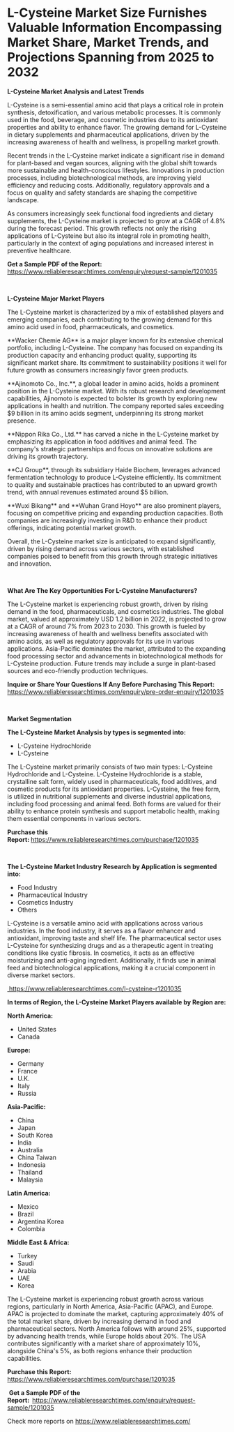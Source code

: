 <p><h1>L-Cysteine Market Size Furnishes Valuable Information Encompassing Market Share, Market Trends, and Projections Spanning from 2025 to 2032</h1></p><p><strong>L-Cysteine Market Analysis and Latest Trends</strong></p>
<p><p>L-Cysteine is a semi-essential amino acid that plays a critical role in protein synthesis, detoxification, and various metabolic processes. It is commonly used in the food, beverage, and cosmetic industries due to its antioxidant properties and ability to enhance flavor. The growing demand for L-Cysteine in dietary supplements and pharmaceutical applications, driven by the increasing awareness of health and wellness, is propelling market growth. </p><p>Recent trends in the L-Cysteine market indicate a significant rise in demand for plant-based and vegan sources, aligning with the global shift towards more sustainable and health-conscious lifestyles. Innovations in production processes, including biotechnological methods, are improving yield efficiency and reducing costs. Additionally, regulatory approvals and a focus on quality and safety standards are shaping the competitive landscape.</p><p>As consumers increasingly seek functional food ingredients and dietary supplements, the L-Cysteine market is projected to grow at a CAGR of 4.8% during the forecast period. This growth reflects not only the rising applications of L-Cysteine but also its integral role in promoting health, particularly in the context of aging populations and increased interest in preventive healthcare.</p></p>
<p><strong>Get a Sample PDF of the Report:&nbsp;</strong> <a href="https://www.reliableresearchtimes.com/enquiry/request-sample/1201035?utm_campaign=2464&utm_medium=2&utm_source=Github&utm_content=ia&utm_term=22032025&utm_id=l-cysteine">https://www.reliableresearchtimes.com/enquiry/request-sample/1201035</a></p>
<p>&nbsp;</p>
<p><strong>L-Cysteine Major Market Players</strong></p>
<p><p>The L-Cysteine market is characterized by a mix of established players and emerging companies, each contributing to the growing demand for this amino acid used in food, pharmaceuticals, and cosmetics. </p><p>**Wacker Chemie AG** is a major player known for its extensive chemical portfolio, including L-Cysteine. The company has focused on expanding its production capacity and enhancing product quality, supporting its significant market share. Its commitment to sustainability positions it well for future growth as consumers increasingly favor green products.</p><p>**Ajinomoto Co., Inc.**, a global leader in amino acids, holds a prominent position in the L-Cysteine market. With its robust research and development capabilities, Ajinomoto is expected to bolster its growth by exploring new applications in health and nutrition. The company reported sales exceeding $9 billion in its amino acids segment, underpinning its strong market presence.</p><p>**Nippon Rika Co., Ltd.** has carved a niche in the L-Cysteine market by emphasizing its application in food additives and animal feed. The company's strategic partnerships and focus on innovative solutions are driving its growth trajectory.</p><p>**CJ Group**, through its subsidiary Haide Biochem, leverages advanced fermentation technology to produce L-Cysteine efficiently. Its commitment to quality and sustainable practices has contributed to an upward growth trend, with annual revenues estimated around $5 billion.</p><p>**Wuxi Bikang** and **Wuhan Grand Hoyo** are also prominent players, focusing on competitive pricing and expanding production capacities. Both companies are increasingly investing in R&D to enhance their product offerings, indicating potential market growth.</p><p>Overall, the L-Cysteine market size is anticipated to expand significantly, driven by rising demand across various sectors, with established companies poised to benefit from this growth through strategic initiatives and innovation.</p></p>
<p>&nbsp;</p>
<p><strong>What Are The Key Opportunities For L-Cysteine Manufacturers?</strong></p>
<p><p>The L-Cysteine market is experiencing robust growth, driven by rising demand in the food, pharmaceuticals, and cosmetics industries. The global market, valued at approximately USD 1.2 billion in 2022, is projected to grow at a CAGR of around 7% from 2023 to 2030. This growth is fueled by increasing awareness of health and wellness benefits associated with amino acids, as well as regulatory approvals for its use in various applications. Asia-Pacific dominates the market, attributed to the expanding food processing sector and advancements in biotechnological methods for L-Cysteine production. Future trends may include a surge in plant-based sources and eco-friendly production techniques.</p></p>
<p><strong>Inquire or Share Your Questions If Any Before Purchasing This Report:</strong> <a href="https://www.reliableresearchtimes.com/enquiry/pre-order-enquiry/1201035?utm_campaign=2464&utm_medium=2&utm_source=Github&utm_content=ia&utm_term=22032025&utm_id=l-cysteine">https://www.reliableresearchtimes.com/enquiry/pre-order-enquiry/1201035</a></p>
<p>&nbsp;</p>
<p><strong>Market Segmentation</strong></p>
<p><strong>The L-Cysteine Market Analysis by types is segmented into:</strong></p>
<p><ul><li>L-Cysteine Hydrochloride</li><li>L-Cysteine</li></ul></p>
<p><p>The L-Cysteine market primarily consists of two main types: L-Cysteine Hydrochloride and L-Cysteine. L-Cysteine Hydrochloride is a stable, crystalline salt form, widely used in pharmaceuticals, food additives, and cosmetic products for its antioxidant properties. L-Cysteine, the free form, is utilized in nutritional supplements and diverse industrial applications, including food processing and animal feed. Both forms are valued for their ability to enhance protein synthesis and support metabolic health, making them essential components in various sectors.</p></p>
<p><strong>Purchase this Report:&nbsp;</strong><a href="https://www.reliableresearchtimes.com/purchase/1201035?utm_campaign=2464&utm_medium=2&utm_source=Github&utm_content=ia&utm_term=22032025&utm_id=l-cysteine">https://www.reliableresearchtimes.com/purchase/1201035</a></p>
<p>&nbsp;</p>
<p><strong>The L-Cysteine Market Industry Research by Application is segmented into:</strong></p>
<p><ul><li>Food Industry</li><li>Pharmaceutical Industry</li><li>Cosmetics Industry</li><li>Others</li></ul></p>
<p><p>L-Cysteine is a versatile amino acid with applications across various industries. In the food industry, it serves as a flavor enhancer and antioxidant, improving taste and shelf life. The pharmaceutical sector uses L-Cysteine for synthesizing drugs and as a therapeutic agent in treating conditions like cystic fibrosis. In cosmetics, it acts as an effective moisturizing and anti-aging ingredient. Additionally, it finds use in animal feed and biotechnological applications, making it a crucial component in diverse market sectors.</p></p>
<p><a href="https://www.reliableresearchtimes.com/l-cysteine-r1201035?utm_campaign=2464&utm_medium=2&utm_source=Github&utm_content=ia&utm_term=22032025&utm_id=l-cysteine">&nbsp;https://www.reliableresearchtimes.com/l-cysteine-r1201035</a></p>
<p><strong>In terms of Region, the L-Cysteine Market Players available by Region are:</strong></p>
<p>
    <p> <strong> North America: </strong>
        <ul>
            <li>United States</li>
            <li>Canada</li>
        </ul>
        </p> 
    <p> <strong> Europe: </strong>
        <ul>
            <li>Germany</li>
            <li>France</li>
            <li>U.K.</li>
            <li>Italy</li>
            <li>Russia</li>
        </ul>
        </p> 
    <p> <strong> Asia-Pacific: </strong>
        <ul>
            <li>China</li>
            <li>Japan</li>
            <li>South Korea</li>
            <li>India</li>
            <li>Australia</li>
            <li>China Taiwan</li>
            <li>Indonesia</li>
            <li>Thailand</li>
            <li>Malaysia</li>
        </ul>
        </p> 
    <p> <strong> Latin America: </strong>
        <ul>
            <li>Mexico</li>
            <li>Brazil</li>
            <li>Argentina Korea</li>
            <li>Colombia</li>
        </ul>
        </p> 
    <p> <strong> Middle East & Africa: </strong>
        <ul>
            <li>Turkey</li>
            <li>Saudi</li>
            <li>Arabia</li>
            <li>UAE</li>
            <li>Korea</li>
        </ul>
    </p>
    </p>
<p><p>The L-Cysteine market is experiencing robust growth across various regions, particularly in North America, Asia-Pacific (APAC), and Europe. APAC is projected to dominate the market, capturing approximately 40% of the total market share, driven by increasing demand in food and pharmaceutical sectors. North America follows with around 25%, supported by advancing health trends, while Europe holds about 20%. The USA contributes significantly with a market share of approximately 10%, alongside China's 5%, as both regions enhance their production capabilities.</p></p>
<p><strong>Purchase this Report: </strong><a href="https://www.reliableresearchtimes.com/purchase/1201035?utm_campaign=2464&utm_medium=2&utm_source=Github&utm_content=ia&utm_term=22032025&utm_id=l-cysteine">https://www.reliableresearchtimes.com/purchase/1201035</a></p>
<p>&nbsp;<strong>Get a Sample PDF of the Report:&nbsp;&nbsp;</strong><a href="https://www.reliableresearchtimes.com/enquiry/request-sample/1201035?utm_campaign=2464&utm_medium=2&utm_source=Github&utm_content=ia&utm_term=22032025&utm_id=l-cysteine">https://www.reliableresearchtimes.com/enquiry/request-sample/1201035</a></p>
<p><strong></strong></p>
<p>Check more reports on <a href="https://www.reliableresearchtimes.com/?utm_campaign=2464&utm_medium=2&utm_source=Github&utm_content=ia&utm_term=22032025&utm_id=l-cysteine">https://www.reliableresearchtimes.com/</a></p>
